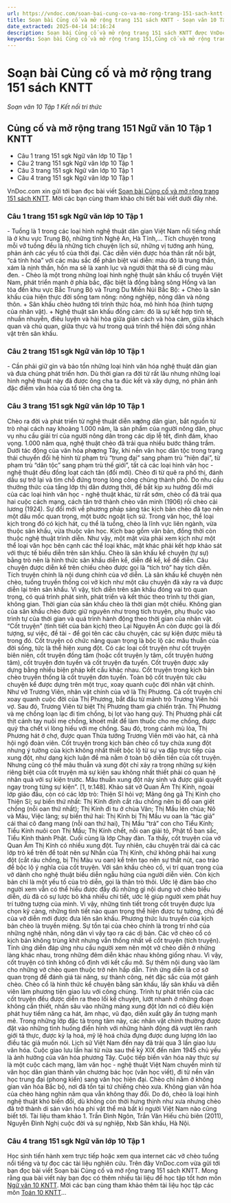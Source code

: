 ```yaml
---
url: https://vndoc.com/soan-bai-cung-co-va-mo-rong-trang-151-sach-kntt-277552
title: Soạn bài Củng cố và mở rộng trang 151 sách KNTT - Soạn văn 10 Tập 1 Kết nối tri thức - VnDoc.com
date_extracted: 2025-04-14 14:16:24
description: Soạn bài Củng cố và mở rộng trang 151 sách KNTT được VnDoc.com sưu tầm và xin gửi tới bạn đọc cùng tham khảo.
keywords: Soạn bài Củng cố và mở rộng trang 151,Củng cố và mở rộng trang 151,soạn Củng cố và mở rộng trang 151,ngữ văn 10 KNTT,soạn văn 10
---
```


# Soạn bài Củng cố và mở rộng trang 151 sách KNTT
 _Soạn văn 10 Tập 1 Kết nối tri thức_
## Củng cố và mở rộng trang 151 Ngữ văn 10 Tập 1 KNTT
  * Câu 1 trang 151 sgk Ngữ văn lớp 10 Tập 1
  * Câu 2 trang 151 sgk Ngữ văn lớp 10 Tập 1
  * Câu 3 trang 151 sgk Ngữ văn lớp 10 Tập 1
  * Câu 4 trang 151 sgk Ngữ văn lớp 10 Tập 1

VnDoc.com xin gửi tới bạn đọc bài viết [Soạn bài Củng cố và mở rộng trang 151 sách KNTT](<https://vndoc.com/soan-bai-cung-co-va-mo-rong-trang-151-sach-kntt-277552>). Mời các bạn cùng tham khảo chi tiết bài viết dưới đây nhé.
### Câu 1 trang 151 sgk Ngữ văn lớp 10 Tập 1
\- Tuồng là 1 trong các loại hình nghệ thuật dân gian Việt Nam nổi tiếng nhất là ở khu vực Trung Bộ, những tỉnh Nghệ An, Hà Tĩnh,… Tích chuyện trong mỗi vở tuồng đều là những tích chuyện lịch sử, những vị tướng anh hùng, phản ánh các yếu tố của thời đại. Các diễn viên được hóa thân rất nổi bật, “cá tính hóa” với các màu sắc để phân biệt vai diễn: màu đỏ là trung thần, xám là nịnh thần, hồn ma sẽ là xanh lục và người thật thà sẽ đi cùng màu đen.
\- Chèo là một trong những loại hình nghệ thuật sân khấu cổ truyền Việt Nam, phát triển mạnh ở phía bắc, đặc biệt là đồng bằng sông Hồng và lan tỏa đến khu vực Bắc Trung Bộ và Trung Du Miền Núi Bắc Bộ:
\+ Chèo là sân khấu của hiện thực đời sống tam nông: nông nghiệp, nông dân và nông thôn.
\+ Sân khấu chèo hướng tới trình thức hóa, mô hình hóa \(hình tượng của nhân vật\).
\+ Nghệ thuật sân khấu đồng cảm: đó là sự kết hợp tinh tế, nhuần nhuyễn, điêu luyện và hài hòa giữa gián cách và hòa cảm, giữa khách quan và chủ quan, giữa thực và hư trong quá trình thể hiện đời sống nhân vật trên sân khấu.
### Câu 2 trang 151 sgk Ngữ văn lớp 10 Tập 1
\- Cần phải giữ gìn và bảo tồn những loại hình văn hóa nghệ thuật dân gian và đưa chúng phát triển hơn. Dù thời gian ra đời từ rất lâu nhưng những loại hình nghệ thuật này đã được ông cha ta đúc kết và xây dựng, nó phản ánh đặc điểm văn hóa của tổ tiên cha ông ta.
### Câu 3 trang 151 sgk Ngữ văn lớp 10 Tập 1
Chèo ra đời và phát triển từ nghệ thuật diễn xƣớng dân gian, bắt nguồn từ trò nhại cách nay khoảng 1.000 năm, là sản phẩm của người nông dân, phục vụ nhu cầu giải trí của người nông dân trong các dịp lễ tết, đình đám, khao vọng. 1.000 năm qua, nghệ thuật chèo đã trải qua nhiều bước thăng trầm. Dưới tác động của văn hóa phƣơng Tây, khi nền văn học dân tộc trong trạng thái chuyển đổi hệ hình từ phạm trù “trung đại” sang phạm trù “hiện đại”, từ phạm trù “dân tộc” sang phạm trù thế giới”, tất cả các loại hình văn học - nghệ thuật đều đồng loạt cách tân \(đổi mới\). Chèo đi từ quê ra phố thị, đánh dấu sự trở lại và tìm chỗ đứng trong lòng công chúng thành phố. Do nhu cầu thưởng thức của tầng lớp thị dân đương thời, để bắt kịp xu hướng đổi mới của các loại hình văn học - nghệ thuật khác, từ rất sớm, chèo cổ đã trải qua hai cuộc cách mạng, cách tân trở thành chèo văn minh \(1906\) rồi chèo cải lương \(1924\). Sự đổi mới về phương pháp sáng tác kịch bản chèo đã tạo nên một dấu mốc quan trọng, một bước ngoặt lịch sử.
Trong văn học, thể loại kịch trong đó có kịch hát, cụ thể là tuồng, chèo là lĩnh vực liên ngành, vừa thuộc sân khấu, vừa thuộc văn học. Kịch bao gồm văn bản, đồng thời còn thuộc nghệ thuật trình diễn. Như vậy, một mặt vừa phải xem kịch như một thể loại văn học bên cạnh các thể loại khác, mặt khác phải kết hợp khảo sát với thực tế biểu diễn trên sân khấu. Chèo là sân khấu kể chuyện \(tự sự\) bằng trò nên là hình thức sân khấu diễn kể, diễn để kể, kể để diễn. Câu chuyện được diễn kể trên chiếu chèo được gọi là “tích trò” hay tích diễn. Tích truyện chính là nội dung chính của vở diễn. Là sân khấu kể chuyện nên chèo, tuồng truyền thống coi vở kịch như một câu chuyện đã xảy ra và được diễn lại trên sân khấu. Vì vậy, tích diễn trên sân khấu đóng vai trò quan trọng, có quá trình phát sinh, phát triển và kết thúc theo trình tự thời gian, không gian. Thời gian của sân khấu chèo là thời gian một chiều. Không gian của sân khấu chèo được giữ nguyên như trong tích truyện, phụ thuộc vào trình tự của thời gian và quá trình hành động theo thời gian của nhân vật. “Cốt truyện” \(tình tiết của bản kịch\) theo Lại Nguyên Ân còn được gọi là đối tượng, sự việc, đề tài - để gọi tên các câu chuyện, các sự kiện được miêu tả trong đó. Cốt truyện có chức năng quan trọng là bộc lộ các mâu thuẫn của đời sống, tức là thể hiện xung đột. Có các loại cốt truyện như cốt truyện biên niên, cốt truyện đồng tâm \(hoặc cốt truyện ly tâm, cốt truyện hướng tâm\), cốt truyện đơn tuyến và cốt truyện đa tuyến. Cốt truyện được xây dựng bằng nhiều biện pháp kết cấu khác nhau.
Cốt truyện trong kịch bản chèo truyền thống là cốt truyện đơn tuyến. Toàn bộ cốt truyện tức câu chuyện kể được dựng trên một trục, xoay quanh cuộc đời nhân vật chính. Như vở Trương Viên, nhân vật chính của vở là Thị Phương. Cả cốt truyện chỉ xoay quanh cuộc đời của Thị Phương, bắt đầu từ mảnh trò Trương Viên hỏi vợ. Sau đó, Trương Viên từ biệt Thị Phương tham gia chiến trận. Thị Phương và mẹ chồng loạn lạc đi tìm chồng, bị lọt vào hang quỷ. Thị Phương phải cắt thịt cánh tay nuôi mẹ chồng, khoét mắt để làm thuốc cho mẹ chồng, được quỷ tha chết vì lòng hiếu với mẹ chồng. Sau đó, trong cảnh mù lòa, Thị Phương hát ở chợ, được quan Thừa tướng Trương Viên mời vào hát, cả nhà hội ngộ đoàn viên.
Cốt truyện trong kịch bản chèo cổ tuy chứa xung đột nhưng ý tưởng của kịch không nhất thiết bộc lộ từ sự va đập trực tiếp của xung đột, như dạng kịch luận đề mà nằm ở toàn bộ diễn tiến của cốt truyện. Nhưng cũng có thể mâu thuẫn và xung đột chỉ xảy ra trong những sự kiện riêng biệt của cốt truyện mà sự kiện sau không nhất thiết phải có quan hệ nhân quả với sự kiện trước. Mâu thuẫn xung đột nảy sinh và được giải quyết ngay trong từng sự kiện”. \[1, tr.148\]. Khảo sát vở Quan Âm Thị Kính, ngoài lớp giáo đầu, còn có các lớp trò: Thiện Sĩ hỏi vợ; Mãng ông gả Thị Kính cho Thiện Sĩ; sự biến thứ nhất: Thị Kính định cắt râu chồng nên bị đổ oan giết chồng \(nỗi oan thứ nhất\); Thị Kính đi tu ở chùa Vân; Thị Mầu lên chùa; Nô và Màu, Việc làng; sự biến thứ hai: Thị Kính bị Thị Mầu vu oan là “tác giả” cái thai cô đang mang \(nỗi oan thứ hai\), Thị Mầu “trả” con cho Tiểu Kính; Tiểu Kính nuôi con Thị Mầu; Thị Kính chết, nỗi oan giải tỏ, Phật tổ ban sắc,
Tiểu Kính thành Phật. Cuối cùng là lớp Chạy đàn. Ta thấy, cốt truyện của vở Quan Âm Thị Kính có nhiều xung đột. Tuy nhiên, câu chuyện trải dài cả các lớp trò kể trên để toát nên sự Nhẫn của Thị Kính, chứ không phải hai xung đột \(cắt râu chồng, bị Thị Màu vu oan\) kể trên tạo nên sự thắt nút, cao trào để bộc lộ ý nghĩa của cốt truyện.
Với sân khấu chèo cổ, vị trí quan trọng của vở dành cho nghệ thuật biểu diễn ngẫu hứng của người diễn viên. Còn kịch bản chỉ là một yếu tố của trò diễn, gọi là thân trò thôi. Ước lệ đảm bảo cho người xem vẫn có thể hiểu được đầy đủ những gì nội dung vở chèo biểu diễn, dù đã có sự lược bỏ khá nhiều chi tiết, ước lệ giúp người xem phát huy trí tưởng tượng của mình. Vì vậy, những tình tiết trong cốt truyện được lựa chọn kỹ càng, những tình tiết nào quan trọng thể hiện được tư tưởng, chủ đề của vở diễn mới được đưa lên sân khấu.
Phương thức lưu truyền của kịch bản chèo là truyền miệng. Sự tồn tại của chèo chính là trong trí nhớ của những nghệ nhân, nông dân vì vậy tạo ra các dị bản. Các vở chèo cổ có kịch bản không trùng khít nhưng vẫn thống nhất về cốt truyện \(tích truyện\). Tính ứng diễn đáp ứng nhu cầu người xem nên một vở chèo diễn ở những làng khác nhau, trong những đêm diễn khác nhau không giống nhau. Vì vậy, cốt truyện có tính không cố định với kết cấu mở. Sự thêm nội dung vào làm cho những vở chèo quen thuộc trở nên hấp dẫn. Tính ứng diễn là cơ sở quan trọng để đánh giá tài năng, sự thành công, nét đặc sắc của một gánh chèo. Chèo cổ là hình thức kể chuyện bằng sân khấu, lấy sân khấu và diễn viên làm phương tiện giao lưu với công chúng. Trình tự phát triển của các cốt truyện đều được diễn ra theo lối kể chuyện, lướt nhanh ở những đoạn không cần thiết, nhấn sâu vào những mảng xung đột lớn nơi có điều kiện phát huy tiềm năng ca hát, âm nhạc, vũ đạo, diễn xuất gây ấn tượng mạnh mẽ. Trong những lớp đặc tả trọng tâm này, các nhân vật chính thường được đặt vào những tình huống điển hình với những hành động đã vượt lên ranh giới tả thực, được kỳ lạ hoá, mỹ lệ hoá chứa đựng được dung lượng lớn lao điều tác giả muốn nói.
Lịch sử Việt Nam đến nay đã trải qua 3 lần giao lưu văn hóa. Cuộc giao lưu lần hai từ nửa sau thế kỷ XIX đến năm 1945 chủ yếu là ảnh hưởng của văn hóa phương Tây. Cuộc tiếp biến văn hóa này thực sự là một cuộc cách mạng, làm văn học - nghệ thuật Việt Nam chuyển mình từ văn học dân gian thành văn chương bác học \(văn học viết\), đi từ nền văn học trung đại \(phong kiến\) sang văn học hiện đại. Chèo chỉ nằm ở không gian văn hóa Bắc bộ, nơi đã tồn tại tứ chiếng chèo xưa. Không gian văn hóa của chèo hàng nghìn năm qua vẫn không thay đổi. Do đó, chèo là loại hình nghệ thuật khó biến đổi, dù không còn thời hưng thịnh như xưa nhưng chèo đã trở thành di sản văn hóa phi vật thể mà bất kì người Việt Nam nào cũng biết tới.
Tài liệu tham khảo
1\. Trần Đình Ngôn, Trần Văn Hiếu chủ biên \(2011\), Nguyễn Đình Nghị cuộc đời và sự nghiệp, Nxb Sân khấu, Hà Nội.
### Câu 4 trang 151 sgk Ngữ văn lớp 10 Tập 1
Học sinh tiến hành xem trực tiếp hoặc xem qua internet các vở chèo tuồng nổi tiếng và tự đọc các tài liệu nghiên cứu.
Trên đây VnDoc.com vừa gửi tới bạn đọc bài viết Soạn bài Củng cố và mở rộng trang 151 sách KNTT. Mong rằng qua bài viết này bạn đọc có thêm nhiều tài liệu để học tập tốt hơn môn [Ngữ văn 10 KNTT](<https://vndoc.com/ngu-van-10-ket-noi-tri-thuc-tap1>). Mời các bạn cùng tham khảo thêm tài liệu học tập các môn [Toán 10 KNTT](<https://vndoc.com/toan-10-ket-noi-tri-thuc-tap1>)...
